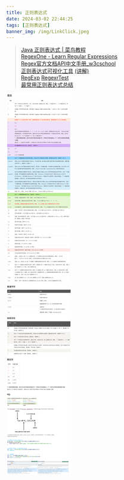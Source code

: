```yaml
---
title: 正则表达式
date: 2024-03-02 22:44:25
tags: [正则表达式]
banner_img: /img/LinkClick.jpeg
---
```

> [Java 正则表达式 | 菜鸟教程](https://www.runoob.com/java/java-regular-expressions.html)  
> [RegexOne - Learn Regular Expressions](https://regexone.com)  
> [Regex官方文档API中文手册_w3cschool](https://www.w3cschool.cn/regex/dict.html)   
> [正则表达式可视化工具](https://jex.im/regulex/#!flags=&re=%5E(a%7Cb)*%3F%24) [(讲解)](https://juejin.cn/post/6844903870351556621)   
> [RegExp](https://regex101.com)   [RegexrTest](https://regexr.com)  
> [最常用正则表达式总结](https://mp.weixin.qq.com/s?__biz=MzU1MDQzNzYwOQ==&mid=2247504336&idx=1&sn=361432f25dc6bd6289d1458560b68bb8&source=41#wechat_redirect)

![RegExp](https://github.com/Kukukukiki192/TyporaImg/raw/main/img/RegExp.png)



